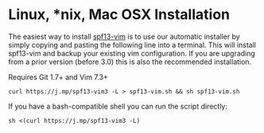 # Linux, *nix, Mac OSX Installation

The easiest way to install [spf13-vim](https://github.com/spf13/spf13-vim) is to use our automatic installer by simply copying and pasting the following line into a terminal. This will install spf13-vim and backup your existing vim configuration. If you are upgrading from a prior version (before 3.0) this is also the recommended installation.

Requires Git 1.7+ and Vim 7.3+

```shell
curl https://j.mp/spf13-vim3 -L > spf13-vim.sh && sh spf13-vim.sh
```

If you have a bash-compatible shell you can run the script directly:

```shell
sh <(curl https://j.mp/spf13-vim3 -L)
```
